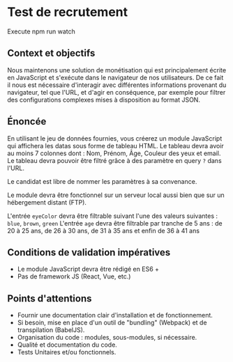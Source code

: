 # Test de recrutement

Execute npm run watch

## Context et objectifs

Nous maintenons une solution de monétisation qui est principalement écrite en JavaScript et s'exécute dans le navigateur de nos utilisateurs.
De ce fait il nous est nécessaire d'interagir avec différentes informations provenant du navigateur, tel que l'URL, et d'agir en conséquence, 
par exemple pour filtrer des configurations complexes mises à disposition au format JSON.

## Énoncée 

En utilisant le jeu de données fournies, vous créerez un module JavaScript qui affichera les datas sous forme de tableau HTML.
Le tableau devra avoir au moins 7 colonnes dont : Nom, Prénom, Âge, Couleur des yeux et email.
Le tableau devra pouvoir être filtré grâce à des paramètre en query `?` dans l'URL.

Le candidat est libre de nommer les paramètres à sa convenance.

Le module devra être fonctionnel sur un serveur local aussi bien que sur un hébergement distant (FTP).

L'entrée `eyeColor` devra être filtrable suivant l'une des valeurs suivantes : `blue`, `brown`, `green`
L'entrée `age` devra être filtrable par tranche de 5 ans : de 20 à 25 ans, de 26 à 30 ans, de 31 à 35 ans et enfin de 36 à 41 ans

## Conditions de validation impératives 

* Le module JavaScript devra être rédigé en ES6 +
* Pas de framework JS (React, Vue, etc.)

## Points d'attentions

* Fournir une documentation clair d'installation et de fonctionnement.
* Si besoin, mise en place d'un outil de "bundling" (Webpack) et de transpilation (BabelJS).
* Organisation du code : modules, sous-modules, si nécessaire.
* Qualité et documentation du code.
* Tests Unitaires et/ou fonctionnels.

